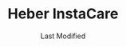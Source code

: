---
layout: location-page
date: Last Modified
description: "Local COVID-19 testing is available at Heber InstaCare in Heber, Utah, USA."
permalink: "locations/utah/heber/heber-instacare/"
tags:
  - locations
  - utah
title: Heber InstaCare
state: Utah
stateAbbr: UT
hood: "Heber"
address: "1485 S Highway 40 Ste G"
city: "Heber"
zip: "84032"
mapUrl: "http://maps.apple.com/?q=Heber+InstaCare&address=1485+S+Highway+40+Ste+G,Heber,Utah,84032"
locationType: Drive-thru
phone: "435-657-4500"
website: "https://intermountainhealthcare.org/locations/garfield-memorial-hospital/"
onlineBooking: undefined
closed: undefined
closedUpdate: April 16th, 2020
notes: "Requires phone screen."
days: Everyday
hours: 9AM-5PM
ctaMessage: Learn more
ctaUrl: "https://intermountainhealthcare.org/locations/garfield-memorial-hospital/"
---